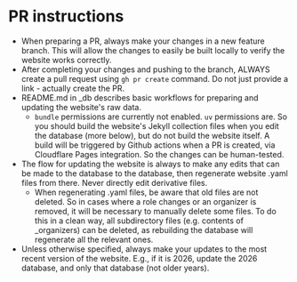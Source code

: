 # PR instructions
- When preparing a PR, always make your changes in a new feature branch. This
  will allow the changes to easily be built locally to verify the website works
  correctly.
- After completing your changes and pushing to the branch, ALWAYS create a pull
  request using `gh pr create` command. Do not just provide a link - actually
  create the PR.
- README.md in _db describes basic workflows for preparing and updating the
  website's raw data.
  - `bundle` permissions are currently not enabled. `uv` permissions are. So you
    should build the website's Jekyll collection files when you edit the
    database (more below), but do not build the website itself. A build will be
    triggered by Github actions when a PR is created, via Cloudflare Pages
    integration. So the changes can be human-tested.
- The flow for updating the website is always to make any edits that can be made
  to the database to the database, then regenerate website .yaml files from
  there. Never directly edit derivative files.
  - When regenerating .yaml files, be aware that old files are not deleted. So
    in cases where a role changes or an organizer is removed, it will be
    necessary to manually delete some files. To do this in a clean way, all
    subdirectory files (e.g. contents of _organizers) can be deleted, as
    rebuilding the database will regenerate all the relevant ones.
- Unless otherwise specified, always make your updates to the most recent
  version of the website. E.g., if it is 2026, update the 2026 database, and
  only that database (not older years).

